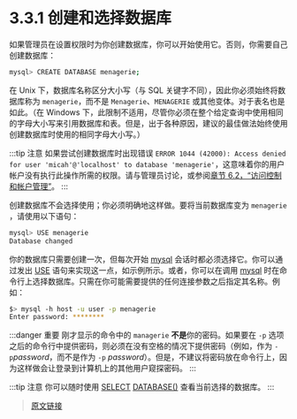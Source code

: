# 3.3.1 创建和选择数据库

如果管理员在设置权限时为你创建数据库，你可以开始使用它。否则，你需要自己创建数据库：

```bash
mysql> CREATE DATABASE menagerie;
```

在 Unix 下，数据库名称区分大小写（与 SQL 关键字不同），因此你必须始终将数据库称为 `menagerie`，而不是 `Menagerie`、`MENAGERIE` 或其他变体。对于表名也是如此。（在 Windows 下，此限制不适用，尽管你必须在整个给定查询中使用相同的字母大小写来引用数据库和表。但是，出于各种原因，建议的最佳做法始终使用创建数据库时使用的相同字母大小写。）

:::tip 注意
如果尝试创建数据库时出现错误 `ERROR 1044 (42000): Access denied for user 'micah'@'localhost' to database 'menagerie'`，这意味着你的用户帐户没有执行此操作所需的权限。请与管理员讨论，或参阅[章节 6.2，“访问控制和帐户管理”](/6/6.2/access-control.html)。
:::

创建数据库不会选择使用；你必须明确地这样做。要将当前数据库变为 `menagerie `，请使用以下语句：

```bash
mysql> USE menagerie
Database changed
```

你的数据库只需要创建一次，但每次开始 [mysql](/4/4.5/4.5.1/mysql.html) 会话时都必须选择它。你可以通过发出 [USE](/13/13.8/13.8.4/use.html) 语句来实现这一点，如示例所示。或者，你可以在调用 [mysql](/4/4.5/4.5.1/mysql.html) 时在命令行上选择数据库。只需在你可能需要提供的任何连接参数之后指定其名称。例如：

```bash
$> mysql -h host -u user -p menagerie
Enter password: ********
```

:::danger 重要
刚才显示的命令中的 `managerie` **不是**你的密码。如果要在 `-p` 选项之后的命令行中提供密码，则必须在没有空格的情况下提供密码（例如，作为 `-p`*password*，而不是作为 `-p` *password*）。但是，不建议将密码放在命令行上，因为这样做会让登录到计算机上的其他用户窥探密码。
:::

:::tip 注意
你可以随时使用 [SELECT](/13/13.2/13.2.13/select.html)  [DATABASE()](/12/12.16/information-functions.html) 查看当前选择的数据库。
:::

> [原文链接](https://dev.mysql.com/doc/refman/8.0/en/creating-database.html)

